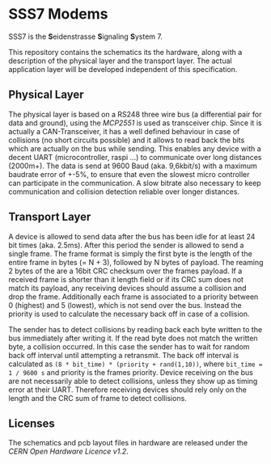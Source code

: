 SSS7 Modems
===========
SSS7 is the **S**eidenstrasse **S**ignaling **S**ystem 7.

This repository contains the schematics its the hardware,
along with a description of the physical layer and the transport layer.
The actual application layer will be developed independent of this specification.


Physical Layer
--------------
The physical layer is based on a RS248 three wire bus (a differential pair for data and ground),
using the *MCP2551* is used as transceiver chip.
Since it is actually a CAN-Transceiver,
it has a well defined behaviour in case of collisions (no short circuits possible)
and it allows to read back the bits which are actually on the bus while sending.
This enables any device with a decent UART (microcontroller, raspi ...) to communicate over long distances (2000m+).
The data is send at 9600 Baud (aka. 9,6kbit/s) with a maximum baudrate error of +-5%,
to ensure that even the slowest micro controller can participate in the communication.
A slow bitrate also necessary to keep communication and collision detection reliable over longer
distances.


Transport Layer
---------------
A device is allowed to send data after the bus has been idle for at least 24 bit times (aka. 2.5ms).
After this period the sender is allowed to send a single frame.
The frame format is simply the first byte is the length of the entire frame in bytes (= N + 3), 
followed by N bytes of payload.
The reaming 2 bytes of the are a 16bit CRC checksum over the frames payload.
If a received frame is shorter than it length field or if its CRC sum does not match its payload,
any receiving devices should assume a collision and drop the frame.
Additionally each frame is associated to a priority between 0 (highest) and 5 (lowest),
which is not send over the bus.
Instead the priority is used to calculate the necessary back off in case of a collision.

The sender has to detect collisions by reading back each byte written to the bus immediately after writing it.
If the read byte does not match the written byte, a collision occurred.
In this case the sender has to wait for random back off interval until attempting a retransmit.
The back off interval is calculated as `(8 * bit_time) * (priority + rand(1,10))`,
where `bit_time = 1 / 9600 s` and priority is the frames priority.
Device receiving on the bus are not necessarily able to detect collisions,
unless they show up as timing error at their UART.
Therefore receiving devices should rely only on the length and the CRC sum of frame to detect collisions.


Licenses
--------

The schematics and pcb layout files in hardware are released under the *CERN Open Hardware Licence v1.2*.

